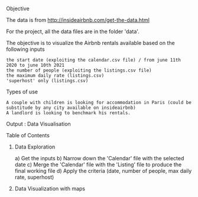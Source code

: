 Objective

The data is from http://insideairbnb.com/get-the-data.html

For the project, all the data files are in the folder 'data'.

The objective is to visualize the Airbnb rentals available based on the following inputs

    the start date (exploiting the calendar.csv file) / from june 11th 2020 to june 10th 2021
    the number of people (exploiting the listings.csv file)
    the maximum daily rate (listings.csv)
    'superhost' only (listings.csv)

Types of use

    A couple with children is looking for accommodation in Paris (could be substitude by any city available on insideairbnb)
    A landlord is looking to benchmark his rentals.

Output : Data Visualisation


Table of Contents
1. Data Exploration

    a) Get the inputs
    b) Narrow down the 'Calendar' file with the selected date
    c) Merge the 'Calendar' file with the 'Listing' file to produce the final working file
    d) Apply the criteria (date, number of people, max daily rate, superhost)

2. Data Visualization with maps
